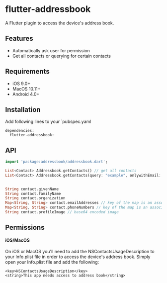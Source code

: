 # flutter-addressbook
A Flutter plugin to access the device's address book.

## Features
* Automatically ask user for permission
* Get all contacts or querying for certain contacts

## Requirements
* iOS 9.0+
* MacOS 10.11+
* Android 4.0+

## Installation
Add following lines to your `pubspec.yaml
```
dependencies:
  flutter-addressbook:
```

## API
```dart
import 'package:addressbook/addressbook.dart';

List<Contact> Addressbook.getContacts() // get all contacts
List<Contact> Addressbook.getContacts(query: "example", onlywithEmail: true, profileImage: true) // querying contacts with given querystring which can be the fullname, organizationname or email address. If you want to return only contacts with a email address, set onlyWithEmail to true (default is false). If you want to return the contacts profil image, set to true (default is true). All arguments are optional
 

String contact.givenName
String contact.familyName
String contact.organization
Map<String, String> contact.emailAddresses // key of the map is an associated label of the address such as "private" or "job"
Map<String, String> contact.phoneNumbers // key of the map is an associated label of the number such as "private" or "home"
String contact.profileImage // base64 encoded image
```

## Permissions
#### iOS/MacOS
On iOS or MacOS you'll need to add the NSContactsUsageDescription to your Info.plist file in order to access the device's address book. Simply open your Info.plist file and add the following:
```
<key>NSContactsUsageDescription</key>
<string>This app needs access to address book</string>
```
